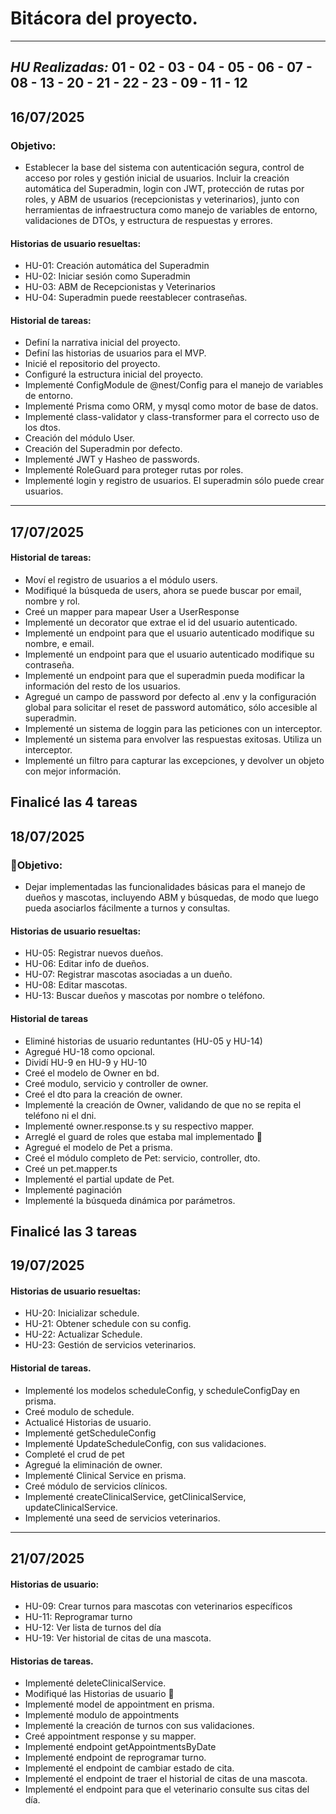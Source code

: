 # Bitácora del proyecto.
---
***HU Realizadas:*** 01 - 02 - 03 - 04 - 05 - 06 - 07 - 08 - 13 - 20 - 21 - 22 - 23 - 09 - 11 - 12
---
## 16/07/2025

### Objetivo: 
  * Establecer la base del sistema con autenticación segura, control de acceso por roles y gestión inicial de usuarios. Incluir la creación automática del Superadmin, login con JWT, protección de rutas por roles, y ABM de usuarios (recepcionistas y veterinarios), junto con herramientas de infraestructura como manejo de variables de entorno, validaciones de DTOs, y estructura de respuestas y errores.

#### Historias de usuario resueltas:
  * HU-01: Creación automática del Superadmin
  * HU-02: Iniciar sesión como Superadmin
  * HU-03: ABM de Recepcionistas y Veterinarios
  * HU-04: Superadmin puede reestablecer contraseñas.

#### Historial de tareas:
* Definí la narrativa inicial del proyecto.
* Definí las historias de usuarios para el MVP.
* Inicié el repositorio del proyecto.
* Configuré la estructura inicial del proyecto.
* Implementé ConfigModule de @nest/Config para el manejo de variables de entorno.
* Implementé Prisma como ORM, y mysql como motor de base de datos.
* Implementé class-validator y class-transformer para el correcto uso de los dtos.
* Creación del módulo User.
* Creación del Superadmin por defecto.
* Implementé JWT y Hasheo de passwords.
* Implementé RoleGuard para proteger rutas por roles.
* Implementé login y registro de usuarios. El superadmin sólo puede crear usuarios.
---

## 17/07/2025

#### Historial de tareas:
* Moví el registro de usuarios a el módulo users.
* Modifiqué la búsqueda de users, ahora se puede buscar por email, nombre y rol.
* Creé un mapper para mapear User a UserResponse
* Implementé un decorator que extrae el id del usuario autenticado.
* Implementé un endpoint para que el usuario autenticado modifique su nombre, e email.
* Implementé un endpoint para que el usuario autenticado modifique su contraseña.
* Implementé un endpoint para que el superadmin pueda modificar la información del resto de los usuarios.
* Agregué un campo de password por defecto al .env y la configuración global para solicitar el reset de password automático, sólo accesible al superadmin.
* Implementé un sistema de loggin para las peticiones con un interceptor.
* Implementé un sistema para envolver las respuestas exitosas. Utiliza un interceptor.
* Implementé un filtro para capturar las excepciones, y devolver un objeto con mejor información.

**Finalicé las 4 tareas**
---

## 18/07/2025

### 🎯Objetivo:
  * Dejar implementadas las funcionalidades básicas para el manejo de dueños y mascotas, incluyendo ABM y búsquedas, de modo que luego pueda asociarlos fácilmente a turnos y consultas.

#### Historias de usuario resueltas:
  * HU-05: Registrar nuevos dueños.
  * HU-06: Editar info de dueños.
  * HU-07: Registrar mascotas asociadas a un dueño.
  * HU-08: Editar mascotas.
  * HU-13: Buscar dueños y mascotas por nombre o teléfono.

#### Historial de tareas
* Eliminé historias de usuario reduntantes (HU-05 y HU-14)
* Agregué HU-18 como opcional.
* Dividí HU-9 en HU-9 y HU-10
* Creé el modelo de Owner en bd.
* Creé modulo, servicio y controller de owner.
* Creé el dto para la creación de owner.
* Implementé la creación de Owner, validando de que no se repita el teléfono ni el dni.
* Implementé owner.response.ts y su respectivo mapper.
* Arreglé el guard de roles que estaba mal implementado 🤣
* Agregué el modelo de Pet a prisma.
* Creé el módulo completo de Pet: servicio, controller, dto.
* Creé un pet.mapper.ts
* Implementé el partial update de Pet.
* Implementé paginación
* Implementé la búsqueda dinámica por parámetros.

**Finalicé las 3 tareas**
---

## 19/07/2025

#### Historias de usuario resueltas:
* HU-20: Inicializar schedule.
* HU-21: Obtener schedule con su config.
* HU-22: Actualizar Schedule.
* HU-23: Gestión de servicios veterinarios.

#### Historial de tareas.
* Implementé los modelos scheduleConfig, y scheduleConfigDay en prisma.
* Creé modulo de schedule.
* Actualicé Historias de usuario.
* Implementé getScheduleConfig
* Implementé UpdateScheduleConfig, con sus validaciones.
* Completé el crud de pet
* Agregué la eliminación de owner.
* Implementé Clinical Service en prisma.
* Creé módulo de servicios clínicos.
* Implementé createClinicalService, getClinicalService, updateClinicalService.
* Implementé una seed de servicios veterinarios.
---

## 21/07/2025

#### Historias de usuario:
* HU-09: Crear turnos para mascotas con veterinarios específicos
* HU-11: Reprogramar turno
* HU-12: Ver lista de turnos del día
* HU-19: Ver historial de citas de una mascota.

#### Historias de tareas.
* Implementé deleteClinicalService.
* Modifiqué las Historias de usuario 🥴
* Implementé model de appointment en prisma.
* Implementé modulo de appointments
* Implementé la creación de turnos con sus validaciones.
* Creé appointment response y su mapper.
* Implementé endpoint getAppointmentsByDate
* Implementé endpoint de reprogramar turno.
* Implementé el endpoint de cambiar estado de cita.
* Implementé el endpoint de traer el historial de citas de una mascota.
* Implementé el endpoint para que el veterinario consulte sus citas del día.
